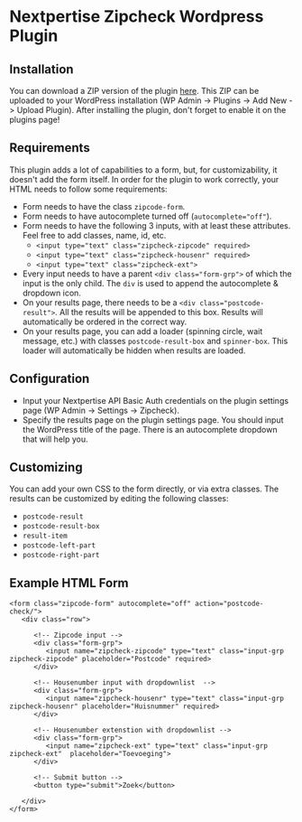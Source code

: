 # Nextpertise Zipcheck Wordpress Plugin

## Installation
You can download a ZIP version of the plugin [here](https://github.com/Nextpertise/wordpress-zipcheck/archive/master.zip). This ZIP can be uploaded to your WordPress installation (WP Admin -> Plugins -> Add New -> Upload Plugin). After installing the plugin, don't forget to enable it on the plugins page!

## Requirements
This plugin adds a lot of capabilities to a form, but, for customizability, it doesn't add the form itself. In order for the plugin to work correctly, your HTML needs to follow some requirements:

 *  Form needs to have the class `zipcode-form`.
 *  Form needs to have autocomplete turned off (`autocomplete="off"`).
 *  Form needs to have the following 3 inputs, with at least these attributes. Feel free to add classes, name, id, etc.
    - `<input type="text" class="zipcheck-zipcode" required>` 
    - `<input type="text" class="zipcheck-housenr" required>`
    - `<input type="text" class="zipcheck-ext">`
 * Every input needs to have a parent `<div class="form-grp">` of which the input is the only child. The `div` is used to append the autocomplete & dropdown icon.  
 * On your results page, there needs to be a `<div class="postcode-result">`. All the results will be appended to this box. Results will automatically be ordered in the correct way.
 * On your results page, you can add a loader (spinning circle, wait message, etc.) with classes `postcode-result-box` and `spinner-box`. This loader will automatically be hidden when results are loaded. 

## Configuration
* Input your Nextpertise API Basic Auth credentials on the plugin settings page (WP Admin -> Settings -> Zipcheck).
* Specify the results page on the plugin settings page. You should input the WordPress title of the page. There is an autocomplete dropdown that will help you.

## Customizing
You can add your own CSS to the form directly, or via extra classes. The results can be customized by editing the following classes:
 * `postcode-result`
 * `postcode-result-box`
 * `result-item`
 * `postcode-left-part`
 * `postcode-right-part`

## Example HTML Form
```
<form class="zipcode-form" autocomplete="off" action="postcode-check/">
   <div class="row">

      <!-- Zipcode input -->
      <div class="form-grp">
         <input name="zipcheck-zipcode" type="text" class="input-grp zipcheck-zipcode" placeholder="Postcode" required>
      </div>

      <!-- Housenumber input with dropdownlist  -->
      <div class="form-grp">
         <input name="zipcheck-housenr" type="text" class="input-grp zipcheck-housenr" placeholder="Huisnummer" required>
      </div>

      <!-- Housenumber extenstion with dropdownlist -->
      <div class="form-grp">
         <input name="zipcheck-ext" type="text" class="input-grp zipcheck-ext"  placeholder="Toevoeging">
      </div>

      <!-- Submit button -->
      <button type="submit">Zoek</button>

   </div>
</form>
  ```
   
